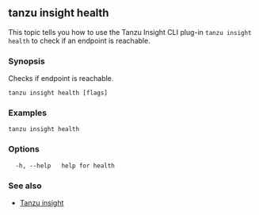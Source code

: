 ## tanzu insight health

This topic tells you how to use the Tanzu Insight CLI plug-in 
`tanzu insight health` to check if an endpoint is reachable.

### <a id='synopsis'></a>Synopsis

Checks if endpoint is reachable.

```console
tanzu insight health [flags]
```

### <a id='examples'></a>Examples

```console
tanzu insight health
```

### <a id='options'></a>Options

```console
  -h, --help   help for health
```

### <a id='see-also'></a>See also

* [Tanzu insight](insight.md)
